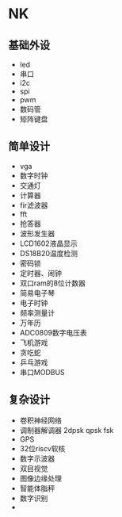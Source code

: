 # NK

## 基础外设
- led
- 串口
- i2c
- spi
- pwm
- 数码管
- 矩阵键盘

## 简单设计
- vga
- 数字时钟
- 交通灯
- 计算器
- fir滤波器
- fft
- 抢答器
- 波形发生器
- LCD1602液晶显示
- DS18B20温度检测
- 密码锁
- 定时器、闹钟
- 双口ram的8位计数器
- 简易电子琴
- 电子时钟
- 频率测量计
- 万年历
- ADC0809数字电压表
- 飞机游戏
- 贪吃蛇
- 乒乓游戏
- 串口MODBUS

## 复杂设计
- 卷积神经网络
- 调制器解调器 2dpsk qpsk fsk
- GPS
- 32位riscv软核
- 数字示波器
- 双目视觉
- 图像边缘处理
- 智能体脂秤
- 数字识别
- 
  